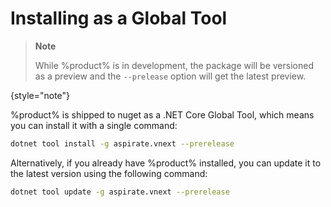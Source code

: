 # Installing as a Global Tool

> **Note**
>
> While %product% is in development, the package will be versioned as a preview and the `--prelease` option will get the latest preview.
>
{style="note"}

%product% is shipped to nuget as a .NET Core Global Tool, which means you can install it with a single command:

```bash
dotnet tool install -g aspirate.vnext --prerelease
```

Alternatively, if you already have %product% installed, you can update it to the latest version using the following command:

```bash
dotnet tool update -g aspirate.vnext --prerelease
```